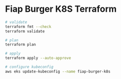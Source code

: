 # Fiap Burger K8S Terraform
```bash
# validate
terraform fmt --check
terraform validate

# plan
terraform plan

# apply
terraform apply --auto-approve

# configure kubeconfig
aws eks update-kubeconfig --name fiap-burger-k8s
```